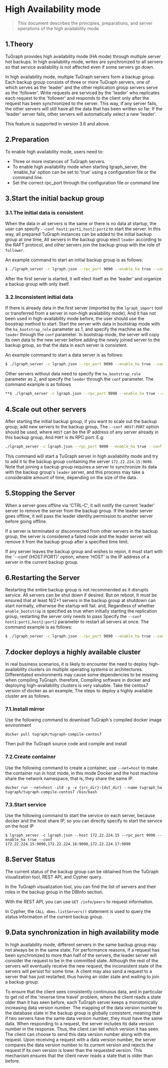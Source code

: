 # High Availability mode

> This document describes the principles, preparations, and server operations of the high availability mode

## 1.Theory

TuGraph provides high availability mode (HA mode) through multiple server hot backups. In high availability mode, writes are synchronized to all servers so that service availability is not affected even if some servers go down.

In high availability mode, multiple TuGraph servers form a backup group. Each backup group consists of three or more TuGraph servers, one of which serves as the 'leader' and the other replication group servers serve as the 'follower'. Write requests are serviced by the 'leader' who replicates each request to the 'follower' and responds to the client only after the request has been synchronized to the server. This way, if any server fails, the other servers will still have all the data that has been written so far. If the 'leader' server fails, other servers will automatically select a new 'leader'.

This feature is supported in version 3.6 and above.

## 2.Preparation

To enable high availability mode, users need to:

- Three or more instances of TuGraph servers.
- To enable high availability mode when starting lgraph_server, the 'enable_ha' option can be set to 'true' using a configuration file or the command line.
- Set the correct rpc_port through the configuration file or command line

## 3.Start the initial backup group

### 3.1.The initial data is consistent

When the data in all servers is the same or there is no data at startup, the user can
specify `--conf host1:port1,host2:port2` to start the server.
In this way, all prepared TuGraph instances can be added to the initial backup group at one time,
All servers in the backup group elect `leader` according to the RAFT protocol, and other
servers join the backup group with the role of `follower`.

An example command to start an initial backup group is as follows:

```bash
$ ./lgraph_server -c lgraph.json --rpc_port 9090 --enable_ha true --conf 172.22.224.15:9090,172.22.224.16:9090,172.22.224.17:9090
```

After the first server is started, it will elect itself as the 'leader' and organize a backup group with only itself.

### 3.2.Inconsistent initial data
If there is already data in the first server (imported by the `lgraph_import` tool or transferred from a server in non-high availability mode),
And it has not been used in high-availability mode before, the user should use the boostrap method to start. Start the server with data in bootstrap
mode with the `ha_bootstrap_role` parameter as 1, and specify the machine as the `leader` through the `conf`
parameter. In bootstrap mode, the server will copy its own data to the new server before adding the newly
joined server to the backup group, so that the data in each server is consistent.

An example command to start a data server is as follows:

```bash
$ ./lgraph_server -c lgraph.json --rpc_port 9090 --enable_ha true --conf 172.22.224.15:9090 --ha_bootstrap_role 1
```

Other servers without data need to specify the `ha_bootstrap_role` parameter as 2, and specify the `leader` through the `conf` parameter. The command example is as follows

```bash
**$ ./lgraph_server -c lgraph.json --rpc_port 9090 --enable_ha true --conf 172.22.224.15:9090 --ha_bootstrap_role 2
```
## 4.Scale out other servers

After starting the initial backup group, if you want to scale out the backup group, add new servers to the backup group,
The `--conf HOST:PORT` option should be used, where `HOST` can be the IP address of any server already in this backup group,
And `PORT` is its RPC port. E.g:

```bash
./lgraph_server -c lgraph.json --rpc_port 9090 --enable_ha true --conf 172.22.224.15:9090
```

This command will start a TuGraph server in high availability mode and try to add it to the backup group containing the server `172.22.224.15:9090`.
Note that joining a backup group requires a server to synchronize its data with the backup group's `leader` server, and this process may take a considerable amount of time, depending on the size of the data.

## 5.Stopping the Server

When a server goes offline via 'CTRL-C', it will notify the current 'leader' server to remove the server from the backup group. If the leader server goes offline, it will pass the leader identity permission to another server before going offline.

If a server is terminated or disconnected from other servers in the backup group, the server is considered a failed node and the leader server will remove it from the backup group after a specified time limit.

If any server leaves the backup group and wishes to rejoin, it must start with the '--conf {HOST:PORT}' option, where 'HOST' is the IP address of a server in the current backup group.

## 6.Restarting the Server

Restarting the entire backup group is not recommended as it disrupts service. All servers can be shut down if desired. But on reboot,
It must be ensured that at least N/2+1 servers in the backup group at shutdown can start normally, otherwise the startup will fail. and,
Regardless of whether `enable_bootstrap` is specified as true when initially starting the replication group, restarting the server only needs to pass
Specify the `--conf host1:port1,host2:port2` parameter to restart all servers at once. The command example is as follows:

```bash
$ ./lgraph_server -c lgraph.json --rpc_port 9090 --enable_ha true --conf 172.22.224.15:9090,172.22.224.16:9090,172.22.224.17:9090
```

## 7.docker deploys a highly available cluster
In real business scenarios, it is likely to encounter the need to deploy high-availability clusters on multiple operating systems or architectures.
Differentiated environments may cause some dependencies to be missing when compiling TuGraph. therefore,
Compiling software in docker and deploying high-availability clusters is very valuable. Take the centos7 version of docker as an example,
The steps to deploy a highly available cluster are as follows.

### 7.1.Install mirror
Use the following command to download TuGraph's compiled docker image environment
```shell
docker pull tugraph/tugraph-compile-centos7
```
Then pull the TuGraph source code and compile and install

### 7.2.Create container
Use the following command to create a container, use `--net=host` to make the container run in host mode, in this mode
Docker and the host machine share the network namespace, that is, they share the same IP.
```shell
docker run --net=host -itd -p -v {src_dir}:{dst_dir} --name tugraph_ha tugraph/tugraph-compile-centos7 /bin/bash
```

### 7.3.Start service
Use the following command to start the service on each server, because docker and the host share IP, so you can directly specify to start the service on the host IP
```shell
$ lgraph_server -c lgraph.json --host 172.22.224.15 --rpc_port 9090 --enable_ha true --conf 172.22.224.15:9090,172.22.224.16:9090,172.22.224.17:9090
```

## 8.Server Status

The current status of the backup group can be obtained from the TuGraph visualization tool, REST API, and Cypher query.

In the TuGraph visualization tool, you can find the list of servers and their roles in the backup group in the DBInfo section.

With the REST API, you can use `GET /info/peers` to request information.

In Cypher, the `CALL dbms.listServers()` statement is used to query the status information of the current backup group.

## 9.Data synchronization in high availability mode

In high availability mode, different servers in the same backup group may not always be in the same state. For performance reasons, if a request has been synchronized to more than half of the servers, the leader server will consider the request to be in the committed state. Although the rest of the servers will eventually receive the new request, the inconsistent state of the servers will persist for some time. A client may also send a request to a server that has just restarted, thus having an older state and waiting to join a backup group.

To ensure that the client sees consistently continuous data, and in particular to get rid of the 'reverse time travel' problem, where the client reads a state older than it has seen before, each TuGraph server keeps a monotonically increasing data version number. The mapping of the data version number to the database state in the backup group is globally consistent, meaning that if two servers have the same data version number, they must have the same data. When responding to a request, the server includes its data version number in the response. Thus, the client can tell which version it has seen. The client can choose to send this data version number along with the request. Upon receiving a request with a data version number, the server compares the data version number to its current version and rejects the request if its own version is lower than the requested version. This mechanism ensures that the client never reads a state that is older than before.